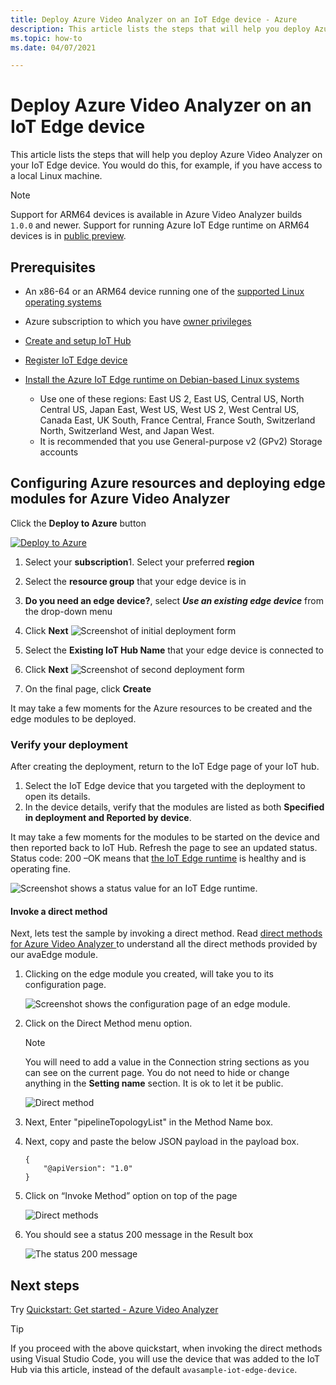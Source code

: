 ```yaml
---
title: Deploy Azure Video Analyzer on an IoT Edge device - Azure
description: This article lists the steps that will help you deploy Azure Video Analyzer on your IoT Edge device. You would do this, for example, if you have access to a local Linux machine.
ms.topic: how-to
ms.date: 04/07/2021

---
```

# Deploy Azure Video Analyzer on an IoT Edge device

This article lists the steps that will help you deploy Azure Video Analyzer on your IoT Edge device. You would do this, for example, if you have access to a local Linux machine.

> [!NOTE]
> Support for ARM64 devices is available in Azure Video Analyzer builds `1.0.0` and newer.
> Support for running Azure IoT Edge runtime on ARM64 devices is in [public preview](https://azure.microsoft.com/support/legal/preview-supplemental-terms/).

## Prerequisites

* An x86-64 or an ARM64 device running one of the [supported Linux operating systems](../../iot-edge/support.md#operating-systems)
* Azure subscription to which you have [owner privileges](../../role-based-access-control/built-in-roles.md#owner)
* [Create and setup IoT Hub](../../iot-hub/iot-hub-create-through-portal.md)
* [Register IoT Edge device](../../iot-edge/how-to-register-device.md)
* [Install the Azure IoT Edge runtime on Debian-based Linux systems](../../iot-edge/how-to-install-iot-edge.md)

    * Use one of these regions: East US 2, East US, Central US, North Central US, Japan East, West US, West US 2, West Central US, Canada East, UK South, France Central, France South, Switzerland North, Switzerland West, and Japan West.
    * It is recommended that you use General-purpose v2 (GPv2) Storage accounts

## Configuring Azure resources and deploying edge modules for Azure Video Analyzer

Click the **Deploy to Azure** button

[![Deploy to Azure](https://aka.ms/deploytoazurebutton)](https://aka.ms/ava/click-to-deploy/form)

1. Select your **subscription**1. Select your preferred **region**
1. Select the **resource group** that your edge device is in 
1. **Do you need an edge device?**, select ***Use an existing edge device*** from the drop-down menu
1. Click **Next**
![Screenshot of initial deployment form](./media/deploy-iot-edge-device/form1.PNG)

1. Select the **Existing IoT Hub Name** that your edge device is connected to
1. Click **Next**
![Screenshot of second deployment form](./media/deploy-iot-edge-device/form2.PNG)

1. On the final page, click **Create**

It may take a few moments for the Azure resources to be created and the edge modules to be deployed.


### Verify your deployment

After creating the deployment, return to the IoT Edge page of your IoT hub.

1. Select the IoT Edge device that you targeted with the deployment to open its details.
2. In the device details, verify that the modules are listed as both **Specified in deployment and Reported by device**.

It may take a few moments for the modules to be started on the device and then reported back to IoT Hub. Refresh the page to see an updated status.
Status code: 200 –OK means that [the IoT Edge runtime](../../iot-edge/iot-edge-runtime.md) is healthy and is operating fine.

![Screenshot shows a status value for an IoT Edge runtime.](./media/deploy-iot-edge-device/status.png)

#### Invoke a direct method

Next, lets test the sample by invoking a direct method. Read [direct methods for Azure Video Analyzer ](direct-methods.md) to understand all the direct methods provided by our avaEdge module.

1. Clicking on the edge module you created, will take you to its configuration page.  

    ![Screenshot shows the configuration page of an edge module.](./media/deploy-iot-edge-device/modules.png)
1. Click on the Direct Method menu option.

    > [!NOTE] 
    > You will need to add a value in the Connection string sections as you can see on the current page. You do not need to hide or change anything in the **Setting name** section. It is ok to let it be public.

    ![Direct method](./media/deploy-iot-edge-device/module-details.png)
1. Next, Enter "pipelineTopologyList" in the Method Name box.
1. Next, copy and paste the below JSON payload in the payload box.
    
   ```
   {
       "@apiVersion": "1.0"
   }
   ```
1. Click on “Invoke Method” option on top of the page

    ![Direct methods](./media/deploy-iot-edge-device/direct-method.png)
1. You should see a status 200 message in the Result box

    ![The status 200 message](./media/deploy-iot-edge-device/connection-timeout.png) 

## Next steps

Try [Quickstart: Get started - Azure Video Analyzer]()

> [!TIP]
> If you proceed with the above quickstart, when invoking the direct methods using Visual Studio Code, you will use the device that was added to the IoT Hub via this article, instead of the default `avasample-iot-edge-device`.
